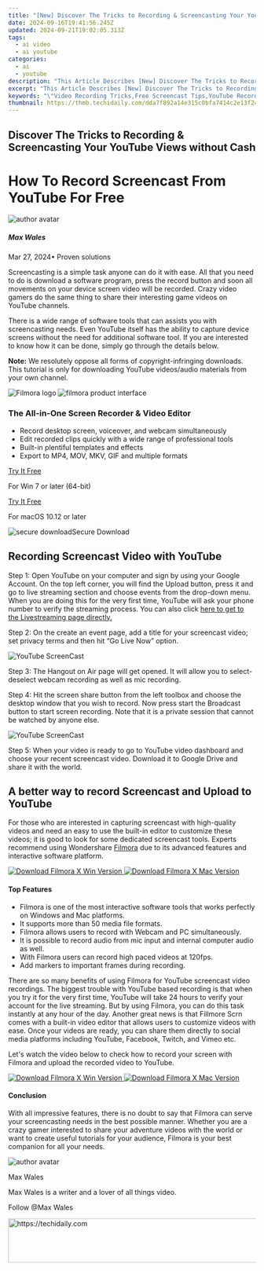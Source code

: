 ```yaml
---
title: "[New] Discover The Tricks to Recording & Screencasting Your YouTube Views without Cash"
date: 2024-09-16T19:41:56.245Z
updated: 2024-09-21T19:02:05.313Z
tags:
  - ai video
  - ai youtube
categories:
  - ai
  - youtube
description: "This Article Describes [New] Discover The Tricks to Recording & Screencasting Your YouTube Views without Cash"
excerpt: "This Article Describes [New] Discover The Tricks to Recording & Screencasting Your YouTube Views without Cash"
keywords: "\"Video Recording Tricks,Free Screencast Tips,YouTube Record Guide,No-Cost Recording Software,Cost-Free Video Editing,Screencast for YouTube,DIY Video Tutorials\""
thumbnail: https://thmb.techidaily.com/dda7f892a14e315c0bfa7414c2e13f2432b695f38c3a471ddf15f2d24d24baec.jpg
---
```


## Discover The Tricks to Recording & Screencasting Your YouTube Views without Cash

# How To Record Screencast From YouTube For Free

![author avatar](https://images.wondershare.com/filmora/article-images/max-wales-author.jpg)

##### Max Wales

 Mar 27, 2024• Proven solutions

Screencasting is a simple task anyone can do it with ease. All that you need to do is download a software program, press the record button and soon all movements on your device screen video will be recorded. Crazy video gamers do the same thing to share their interesting game videos on YouTube channels.

There is a wide range of software tools that can assists you with screencasting needs. Even YouTube itself has the ability to capture device screens without the need for additional software tool. If you are interested to know how it can be done, simply go through the details below.

**Note:** We resolutely oppose all forms of copyright-infringing downloads. This tutorial is only for downloading YouTube videos/audio materials from your own channel.

![Filmora logo](https://images.wondershare.com/filmora/logo_icon/wondershare-filmora-logo-horizontal.png) ![filmora product interface](https://images.wondershare.com/filmora/images/common/filmora-product-banner.png)

### The All-in-One Screen Recorder & Video Editor

* Record desktop screen, voiceover, and webcam simultaneously
* Edit recorded clips quickly with a wide range of professional tools
* Built-in plentiful templates and effects
* Export to MP4, MOV, MKV, GIF and multiple formats

[Try It Free](https://tools.techidaily.com/wondershare/filmora/download/)

For Win 7 or later (64-bit)

[Try It Free](https://tools.techidaily.com/wondershare/filmora/download/)

For macOS 10.12 or later

![secure download](https://static.wondershare.com/images-filmora/images/common/securety.svg)Secure Download

## Recording Screencast Video with YouTube

Step 1: Open YouTube on your computer and sign by using your Google Account. On the top left corner, you will find the Upload button, press it and go to live streaming section and choose events from the drop-down menu. When you are doing this for the very first time, YouTube will ask your phone number to verify the streaming process. You can also click [here to get to the Livestreaming page directly.](https://www.youtube.com/live%5Fdashboard)

Step 2: On the create an event page, add a title for your screencast video; set privacy terms and then hit “Go Live Now” option.

![YouTube ScreenCast ](https://images.wondershare.com/filmora/article-images/youtube-screencast-events.jpg)

Step 3: The Hangout on Air page will get opened. It will allow you to select-deselect webcam recording as well as mic recording.

Step 4: Hit the screen share button from the left toolbox and choose the desktop window that you wish to record. Now press start the Broadcast button to start screen recording. Note that it is a private session that cannot be watched by anyone else.

![YouTube ScreenCast ](https://images.wondershare.com/filmora/article-images/youtube-screencast-hangouts.jpg)

Step 5: When your video is ready to go to YouTube video dashboard and choose your recent screencast video. Download it to Google Drive and share it with the world.

## A better way to record Screencast and Upload to YouTube

For those who are interested in capturing screencast with high-quality videos and need an easy to use the built-in editor to customize these videos; it is good to look for some dedicated screencast tools. Experts recommend using Wondershare [Filmora](https://tools.techidaily.com/wondershare/filmora/download/) due to its advanced features and interactive software platform.

[![Download Filmora X Win Version](https://images.wondershare.com/filmora/guide/download-btn-win.jpg) ](https://tools.techidaily.com/wondershare/filmora/download/) [![Download Filmora X Mac Version](https://images.wondershare.com/filmora/guide/download-btn-mac.jpg) ](https://tools.techidaily.com/wondershare/filmora/download/)

#### Top Features

* Filmora is one of the most interactive software tools that works perfectly on Windows and Mac platforms.
* It supports more than 50 media file formats.
* Filmora allows users to record with Webcam and PC simultaneously.
* It is possible to record audio from mic input and internal computer audio as well.
* With Filmora users can record high paced videos at 120fps.
* Add markers to important frames during recording.

There are so many benefits of using Filmora for YouTube screencast video recordings. The biggest trouble with YouTube based recording is that when you try it for the very first time, YouTube will take 24 hours to verify your account for the live streaming. But by using Filmora, you can do this task instantly at any hour of the day. Another great news is that Fillmore Scrn comes with a built-in video editor that allows users to customize videos with ease. Once your videos are ready, you can share them directly to social media platforms including YouTube, Facebook, Twitch, and Vimeo etc.

Let's watch the video below to check how to record your screen with Filmora and upload the recorded video to YouTube.

[![Download Filmora X Win Version](https://images.wondershare.com/filmora/guide/download-btn-win.jpg) ](https://tools.techidaily.com/wondershare/filmora/download/) [![Download Filmora X Mac Version](https://images.wondershare.com/filmora/guide/download-btn-mac.jpg) ](https://tools.techidaily.com/wondershare/filmora/download/)

#### Conclusion

With all impressive features, there is no doubt to say that Filmora can serve your screencasting needs in the best possible manner. Whether you are a crazy gamer interested to share your adventure videos with the world or want to create useful tutorials for your audience, Filmora is your best companion for all your needs.

![author avatar](https://images.wondershare.com/filmora/article-images/max-wales-author.jpg)

Max Wales

Max Wales is a writer and a lover of all things video.

Follow @Max Wales

<ins class="adsbygoogle"
      style="display:block"
      data-ad-client="ca-pub-7571918770474297"
      data-ad-slot="8358498916"
      data-ad-format="auto"
      data-full-width-responsive="true"></ins>



<!-- affiliate ads begin -->
<a href="https://appsumo.8odi.net/c/5597632/2111968/7443" target="_top" id="2111968">
  <img src="//a.impactradius-go.com/display-ad/7443-2111968" border="0" alt="https://techidaily.com" width="728" height="90"/>
</a>
<img height="0" width="0" src="https://appsumo.8odi.net/i/5597632/2111968/7443" style="position:absolute;visibility:hidden;" border="0" />
<!-- affiliate ads end -->

